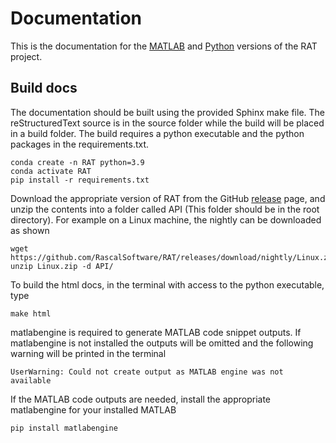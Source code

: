 Documentation
=============
This is the documentation for the [MATLAB](https://github.com/RascalSoftware/RAT) and [Python](https://github.com/RascalSoftware/python-RAT) versions of the RAT project. 

Build docs
----------
The documentation should be built using the provided Sphinx make file. The reStructuredText source is in the source 
folder while the build will be placed in a build folder. The build requires a python executable and the python packages 
in the requirements.txt. 

    conda create -n RAT python=3.9
    conda activate RAT
    pip install -r requirements.txt

Download the appropriate version of RAT from the GitHub [release](https://github.com/RascalSoftware/RAT/releases) page, and unzip the contents into a folder called API (This folder should be in the root directory). For example on a Linux machine, the nightly can be downloaded as shown 

    wget https://github.com/RascalSoftware/RAT/releases/download/nightly/Linux.zip
    unzip Linux.zip -d API/


To build the html docs, in the terminal with access to the python executable, type  

    make html

matlabengine is required to generate MATLAB code snippet outputs. If matlabengine is not installed the outputs will be omitted and the following warning will be printed in the terminal

    UserWarning: Could not create output as MATLAB engine was not available

If the MATLAB code outputs are needed, install the appropriate matlabengine for your installed MATLAB

    pip install matlabengine
